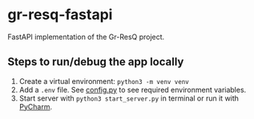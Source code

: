 # gr-resq-fastapi
FastAPI implementation of the Gr-ResQ project.

## Steps to run/debug the app locally
1. Create a virtual environment: ```python3 -m venv venv```
2. Add a ```.env``` file. See [config.py](https://github.com/nanoMFG/gr-resq-webapp-backend/blob/master/app/core/config.py) to see required environment variables.
3. Start server with `python3 start_server.py` in terminal or run it with [PyCharm](https://www.jetbrains.com/pycharm/).
